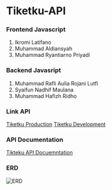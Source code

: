 # Tiketku-API

### Frontend Javascript
1. Ikromi Latifano
2. Muhammad Aldiansyah
3. Muhammad Ryantiarno Priyadi

### Backend Javasript
1. Muhammad Rafli Aulia Rojani Lutfi
2. Syaifun Nadhif Maulana
3. Muhammad Hafizh Ridho

### Link API
[Tiketku Production](https://tiketgw-production.up.railway.app/)
[Tiketku Development](https://tiketku-develop.up.railway.app/)

### API Documentation
[Tikteku API Docuemntation](https://personal1234.stoplight.io/docs/tiketku-api) 

### ERD
![ERD](https://ik.imagekit.io/tiu0i2v9jz/Tiketku-API/erd.png?updatedAt=1688274368255)
